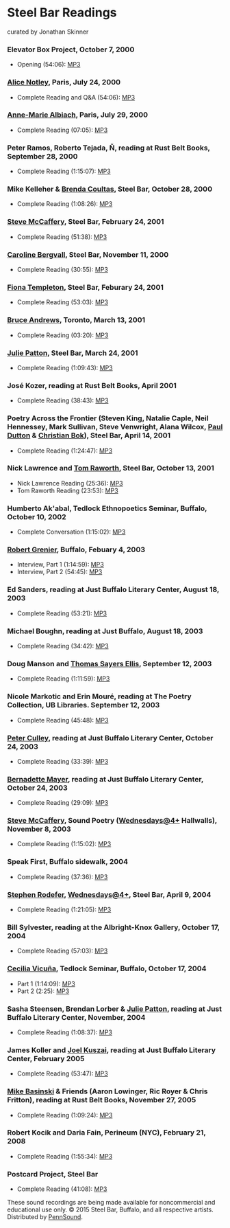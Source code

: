 Steel Bar Readings
==================

curated by Jonathan Skinner  
  

### Elevator Box Project, October 7, 2000

-   Opening (54:06): [MP3](https://media.sas.upenn.edu/pennsound/groups/Steel-Bar/Elevator-Box-Project-Opening_steel-bar_10-7-00.mp3)

### [Alice Notley](Notley.php), Paris, July 24, 2000

-   Complete Reading and Q&A (54:06): [MP3](https://media.sas.upenn.edu/pennsound/groups/Steel-Bar/notley-alice_paris_7-24-2000.mp3)

### [Anne-Marie Albiach](http://writing.upenn.edu/pennsound/x/Albiach.php), Paris, July 29, 2000

-   Complete Reading (07:05): [MP3](https://media.sas.upenn.edu/pennsound/groups/Steel-Bar/anne-marie-albiach_from-Etat-rue-de-lhotel-de-ville-neuilly_Paris_7-29-2000.mp3)

### Peter Ramos, Roberto Tejada, Ñ, reading at Rust Belt Books, September 28, 2000

-   Complete Reading (1:15:07): [MP3](https://media.sas.upenn.edu/pennsound/groups/Steel-Bar/ramos-peter_tejada-roberto_1_part-1_enya_rustbelt_9-28-00.mp3.mp3)

### Mike Kelleher & [Brenda Coultas](Coultas.php), Steel Bar, October 28, 2000

-   Complete Reading (1:08:26): [MP3](https://media.sas.upenn.edu/pennsound/groups/Steel-Bar/kelleher-mike_coultas-brenda_reading_steel-bar_10-28-2000.mp3)

### [Steve McCaffery](McCaffery.php), Steel Bar, February 24, 2001

-   Complete Reading (51:38): [MP3](https://media.sas.upenn.edu/pennsound/groups/Steel-Bar/mccaffery-steve_steelbar_2-24-01.mp3)

### [Caroline Bergvall](Bergvall.php), Steel Bar, November 11, 2000

-   Complete Reading (30:55): [MP3](https://media.sas.upenn.edu/pennsound/groups/Steel-Bar/bergvall-caroline_steel-bar_11-11-2000.mp3)

### [Fiona Templeton](Templeton.php), Steel Bar, Feburary 24, 2001

-   Complete Reading (53:03): [MP3](https://media.sas.upenn.edu/pennsound/groups/Steel-Bar/templeton-fiona_steelbar-wednesday-at-4_2-24-01.mp3)

### [Bruce Andrews](Andrews.php), Toronto, March 13, 2001

-   Complete Reading (03:20): [MP3](https://media.sas.upenn.edu/pennsound/groups/Steel-Bar/andrews-bruce_primum-moblie-ten-from-lip-service_toronto_3-13-01.mp3)

### [Julie Patton](Patton.php), Steel Bar, March 24, 2001

-   Complete Reading (1:09:43): [MP3](https://media.sas.upenn.edu/pennsound/groups/Steel-Bar/patton-julie_steel-bar_3-24-2001.mp3)

### José Kozer, reading at Rust Belt Books, April 2001

-   Complete Reading (38:43): [MP3](https://media.sas.upenn.edu/pennsound/groups/Steel-Bar/kozer-jose_reading_enya_rustbelt_4-01.mp3)

### Poetry Across the Frontier (Steven King, Natalie Caple, Neil Hennessey, Mark Sullivan, Steve Venwright, Alana Wilcox, [Paul Dutton](Dutton.php) & [Christian Bok](Bok.php)), Steel Bar, April 14, 2001

-   Complete Reading (1:24:47): [MP3](https://media.sas.upenn.edu/pennsound/groups/Steel-Bar/poetry-across-the-frontier_steelbar_wednesday-at-4-plus_%204-14-01.mp3)

### Nick Lawrence and [Tom Raworth](Raworth.html), Steel Bar, October 13, 2001

-   Nick Lawrence Reading (25:36): [MP3](https://media.sas.upenn.edu/pennsound/groups/Steel-Bar/lawrence-nick_2_lawrence-nick_raworth-tom_steelbar_10-13-01.mp3)
-   Tom Raworth Reading (23:53): [MP3](https://media.sas.upenn.edu/pennsound/groups/Steel-Bar/raworth-tom_3_lawrence-nick_raworth-tom_steelbar_10-13-01.mp3)

### Humberto Ak'abal, Tedlock Ethnopoetics Seminar, Buffalo, October 10, 2002

-   Complete Conversation (1:15:02): [MP3](https://media.sas.upenn.edu/pennsound/groups/Steel-Bar/akabal-humberto_ethnopoetics-seminar-with-dennis-tedlock_SUNY_buffalo_10-10-02.mp3)

### [Robert Grenier](Grenier.php), Buffalo, Febuary 4, 2003

-   Interview, Part 1 (1:14:59): [MP3](https://media.sas.upenn.edu/pennsound/groups/Steel-Bar/grenier-robert_interview_1_buffalo_2-4-03.mp3)
-   Interview, Part 2 (54:45): [MP3](https://media.sas.upenn.edu/pennsound/groups/Steel-Bar/grenier-robert_interview_2_Buffalo_2-4-03.mp3)

### Ed Sanders, reading at Just Buffalo Literary Center, August 18, 2003

-   Complete Reading (53:21): [MP3](https://media.sas.upenn.edu/pennsound/groups/Steel-Bar/sanders-ed_just-buffalo_8-18-03.mp3)

### Michael Boughn, reading at Just Buffalo, August 18, 2003

-   Complete Reading (34:42): [MP3](https://media.sas.upenn.edu/pennsound/groups/Steel-Bar/boughn-michael_just-buffalo_8-18-03.mp3)

### Doug Manson and [Thomas Sayers Ellis](Ellis.php), September 12, 2003

-   Complete Reading (1:11:59): [MP3](https://media.sas.upenn.edu/pennsound/groups/Steel-Bar/manson-douglas_ellis-thomas-sayers_just-buffalo-wednesday-at-4-plus_9-12-2003.mp3)

### Nicole Markotic and Erin Mouré, reading at The Poetry Collection, UB Libraries. September 12, 2003

-   Complete Reading (45:48): [MP3](https://media.sas.upenn.edu/pennsound/groups/Steel-Bar/markotic-nicole_moure-erin_wednesday-at-4-plus-just-buffalo_9-12-2003.mp3)

### [Peter Culley](Culley.php), reading at Just Buffalo Literary Center, October 24, 2003

-   Complete Reading (33:39): [MP3](https://media.sas.upenn.edu/pennsound/groups/Steel-Bar/culley-peter_just-buffalo-wednesday-at-4_10-24-03.mp3)

### [Bernadette Mayer](Mayer.php), reading at Just Buffalo Literary Center, October 24, 2003

-   Complete Reading (29:09): [MP3](https://media.sas.upenn.edu/pennsound/groups/Steel-Bar/mayer-bernadette_reading_just-buffalo-wed-at-4_10-24-03.mp3)

### [Steve McCaffery](McCaffery.php), Sound Poetry ([Wednesdays@4+](Buffalo.php) Hallwalls), November 8, 2003

-   Complete Reading (1:15:02): [MP3](https://media.sas.upenn.edu/pennsound/groups/Steel-Bar/mccaffery-steve_sound-poetry_hallwalls-wednesday-at-4_11-8-2003.mp3)

### Speak First, Buffalo sidewalk, 2004

-   Complete Reading (37:36): [MP3](https://media.sas.upenn.edu/pennsound/groups/Steel-Bar/Speak-First_2004.mp3)

### [Stephen Rodefer](Rodefer.php), [Wednesdays@4+](Buffalo.php), Steel Bar, April 9, 2004

-   Complete Reading (1:21:05): [MP3](https://media.sas.upenn.edu/pennsound/groups/Steel-Bar/rodefer-stephen_steelbar-just-buffalo-wednesday-at-4_4-9-2004.mp3)

### Bill Sylvester, reading at the Albright-Knox Gallery, October 17, 2004

-   Complete Reading (57:03): [MP3](https://media.sas.upenn.edu/pennsound/groups/Steel-Bar/sylvester-bill_burchfield-penney-art-gallery_buffalo_10-17-2004.mp3)

### [Cecilia Vicuña](Vicuna.html), Tedlock Seminar, Buffalo, October 17, 2004

-   Part 1 (1:14:09): [MP3](https://media.sas.upenn.edu/pennsound/groups/Steel-Bar/vicuna-cecilia_1_seminar-with-dennis-tedlock_suny_buffalo_3-19-2001.mp3)
-   Part 2 (2:25): [MP3](https://media.sas.upenn.edu/pennsound/groups/Steel-Bar/vicuna-cecilia_2_seminar-with-dennis-tedlock_suny_buffalo_3-19-2001.mp3)

### Sasha Steensen, Brendan Lorber & [Julie Patton](Patton.php), reading at Just Buffalo Literary Center, November, 2004

-   Complete Reading (1:08:37): [MP3](https://media.sas.upenn.edu/pennsound/groups/Steel-Bar/steensen_lorber_patton_just-buffalo_11-2004.mp3)

### James Koller and [Joel Kuszai](Kuszai.php), reading at Just Buffalo Literary Center, February 2005

-   Complete Reading (53:47): [MP3](https://media.sas.upenn.edu/pennsound/groups/Steel-Bar/koller-james_kuszai-joel_just-buffalo_2-2005.mp3)

### [Mike Basinski](Basinski.php) & Friends (Aaron Lowinger, Ric Royer & Chris Fritton), reading at Rust Belt Books, November 27, 2005

-   Complete Reading (1:09:24): [MP3](https://media.sas.upenn.edu/pennsound/groups/Steel-Bar/lowinger-royer-fritton-basinski_mike-basinski-and-friends_rustbelt_11-27-05.mp3)

### Robert Kocik and Daria Fain, Perineum (NYC), February 21, 2008

-   Complete Reading (1:55:34): [MP3](https://media.sas.upenn.edu/pennsound/groups/Steel-Bar/kocik-robert_fain-daria_perineum_lmcc-swing-space_wall-street_2-21-08.mp3)

### Postcard Project, Steel Bar

-   Complete Reading (41:08): [MP3](https://media.sas.upenn.edu/pennsound/groups/Steel-Bar/Postcard-Project_Steel%20Bar.mp3)

  

These sound recordings are being made available for noncommercial and educational use only. © 2015 Steel Bar, Buffalo, and all respective artists. Distributed by [PennSound](http://writing.upenn.edu/pennsound/).
